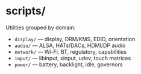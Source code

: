 # scripts/

Utilities grouped by domain:

- `display/` — display, DRM/KMS, EDID, orientation
- `audio/` — ALSA, HATs/DACs, HDMI/DP audio
- `network/` — Wi-Fi, BT, regulatory, capabilities
- `input/` — libinput, xinput, udev, touch matrices
- `power/` — battery, backlight, idle, governors
